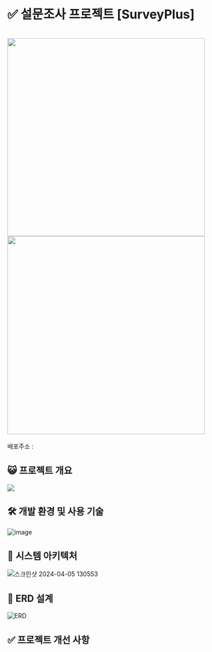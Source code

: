 # ✅ 설문조사 프로젝트 [SurveyPlus]
<br>
<img src="https://github.com/kl204/law-proj-backend/assets/86181292/099acc80-b20f-4b94-9671-0c665774f93c" width="450">
<img src="https://github.com/kl204/law-proj-backend/assets/86181292/200a3d68-b516-4846-b587-43debe83d0ee" width="450">
<br><br>
배포주소 : 

## 😺 프로젝트 개요
<img src="https://github.com/kl204/Survey-Project-Backend/assets/86181292/937914ea-4baf-49c7-89d4-db4acd467ca2">

## 🛠 개발 환경 및 사용 기술
![image](https://github.com/kl204/Survey-Project-Backend/assets/86181292/a4622c8b-74e3-4775-8cfc-4dfbb7950321)


## 📐 시스템 아키텍처
![스크린샷 2024-04-05 130553](https://github.com/kl204/law-proj-backend/assets/86181292/2c7798ff-8bbe-45d6-9c4c-ab891863d82e)
## 📇 ERD 설계
![ERD](https://github.com/kl204/law-proj-backend/assets/86181292/c87cd741-3f20-4ca1-8aca-2ffdd8ab503c)

## ✅ 프로젝트 개선 사항
